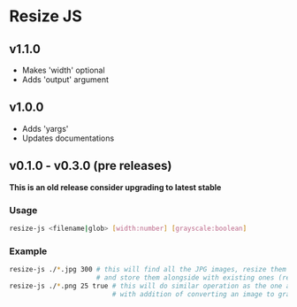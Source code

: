 # Resize JS

## v1.1.0
- Makes 'width' optional
- Adds 'output' argument

## v1.0.0
- Adds 'yargs'
- Updates documentations

## v0.1.0 - v0.3.0 (pre releases)
**This is an old release consider upgrading to latest stable**
### Usage

```bash
resize-js <filename|glob> [width:number] [grayscale:boolean]
```

### Example

```bash
resize-js ./*.jpg 300 # this will find all the JPG images, resize them (width: 300 px height: auto)
                      # and store them alongside with existing ones (resized_<original_file_name.jpg>)
resize-js ./*.png 25 true # this will do similar operation as the one above
                          # with addition of converting an image to grayscale
```
